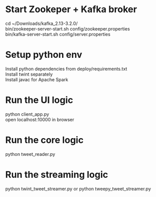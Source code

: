 
# Start Zookeper + Kafka broker
cd ~/Downloads/kafka_2.13-3.2.0/  
bin/zookeeper-server-start.sh config/zookeeper.properties  
bin/kafka-server-start.sh config/server.properties  

# Setup python env
Install python dependencies from deploy/requirements.txt  
Install twint separately  
Install javac for Apache Spark  

# Run the UI logic
python client_app.py  
open localhost:10000 in browser  

# Run the core logic 
python tweet_reader.py

# Run the streaming logic
python twint_tweet_streamer.py or python tweepy_tweet_streamer.py